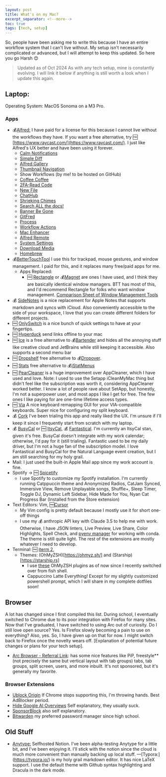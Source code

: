 ```yaml
---
layout: post
title: What's on my Mac?
excerpt_separator: <!--more-->
toc: true
tags: [tech, setup]
---
```


So, people have been asking me to write this because I have an entire workflow system that I can't live without. My setup isn't necessarily complicated or advanced, but I will attempt to keep this updated. So here you go Harsh 😊<!--more-->

> Updated as of Oct 2024
> As with any tech setup, mine is constantly evolving. I will link it below if anything is still worth a look when I update this again. 

## Laptop:
Operating System: MacOS Sonoma on a M3 Pro.

### Apps

- 💰[Alfred:](https://www.alfredapp.com/) I have paid for a license for this because I cannot live without the workflows they have. If you want a free alternative, try 🆓 [https://www.raycast.com/](https://www.raycast.com/). I just like Alfred's UX better and have been using it forever.
  - [Calm Notifications](https://github.com/vitorgalvao/calm-notifications-workflow/)
  - [Simple Diff](https://github.com/alfredapp/simple-diff-workflow/)
  - [Alfred Gallery](https://github.com/alfredapp/alfred-gallery-workflow/)
  - [Thumbnail Navigation](https://github.com/alfredapp/thumbnail-navigation-workflow/)
  - Show Workflows (by me! to be hosted on GitHub)
  - [Coffee Coffee](https://github.com/vitorgalvao/coffee-coffee-workflow/)
  - [2FA-Read Code]( https://github.com/alanhg/alfred-workflows/tree/master/2fa-read-code)
  - [New File](https://github.com/zeitlings/alfred-workflows)
  - [ChatHub](https://github.com/xuyecan/alfred-chathub)
  - [Shrieking Chimes](https://github.com/vitorgalvao/shrieking-chimes-workflow/)
  - [Search ALL the docs!](https://chris-grieser.de/)
  - [Banner Be Gone](https://github.com/alfredapp/banner-be-gone-workflow/)
  - [GitFred](https://chris-grieser.de/)
  - [Process](https://github.com/alanhe421/alfred-workflows/blob/master/process/Process.alfredworkflow)
  - [Workflow Actions](https://github.com/alfredapp/workflow-actions-workflow/)
  - [Mac Enhancer](https://github.com/alanhg/alfred-workflows/tree/master/mac-enhancer)
  - [Alfred Remote](https://github.com/alanhe421/alfred-workflows/blob/master/remote/Alfred%20Remote.alfredworkflow)
  - [System Settings](https://github.com/alfredapp/system-settings-workflow/)
  - [Download Media](https://github.com/vitorgalvao/download-media-workflow/)
  - [Homebrew](https://chris-grieser.de/)
- 💰[BetterTouchTool](https://folivora.ai/) I use this for trackpad, mouse gestures, and window management. I paid for this, and it replaces many free/paid apps for me. 
  - Apps Replaced:
    - 🆓 [Rectangle](https://rectangleapp.com/) or 💰[Magnet](https://magnet.crowdcafe.com/index.html) are ones I have used, and I think they are basically identical window managers. BTT has most of this, and I'd recommend Rectangle for folks who want window management. [Comparison Sheet of Window Management Tools](https://docs.google.com/spreadsheets/d/1JqyglRJXzxaj8OcQw9jHabxFUdsv9iWJXMPXcL7On0M/edit?gid=456166567#gid=456166567)
- 💰 [SideNotes](https://www.apptorium.com/sidenotes) is a nice replacement for Apple Notes that supports markdown and syncs with iCloud. Also conveniently accessible to the side of your workspace, I love that you can create different folders for different projects. 
- 🆓 [OnlySwitch](https://github.com/jacklandrin/OnlySwitch) is a nice bunch of quick settings to have at your fingertips.
- 🆓 [Hyperduck](https://sindresorhus.com/hyperduck) send links offline to your mac
- 🆓 [Ice](https://icemenubar.app/) is a free alternative to 💰[Bartender](https://www.macbartender.com/) and hides all the annoying stuff like creative cloud and JetBrains while still keeping it accessible. Also supports a second menu bar
- 🆓 [Dropshelf](https://pilotmoon.com/dropshelf/) free alternative to 💰[Dropover](https://dropoverapp.com/). 
- 🆓 [Stats](https://github.com/exelban/stats) free alternative to 💰[iStatMenus](https://bjango.com/mac/istatmenus/)
- 🆓 [PearCleaner](https://github.com/alienator88/Pearcleaner) is a huge improvement over AppCleaner, which I have used and love. 
  Note: I used to use the Setapp iCleanMyMac thing but didn't feel like the subscription was worth it, considering AppCleaner worked better. I know a lot of people rave about SetApp, but honestly, I'm not a superpower user, and most apps I like I get for free. The few ones I like paying for are one-time lifetime access types. 
- 🆓 [Via](https://www.caniusevia.com/) A nice keyboard remapping GUI for your VIA-compatible keyboards. Super nice for configuring my split keyboard.
- 💰 [Cork](https://corkmac.app/) I've been trialing this app and really liked the UX. I'm unsure if I'll keep it since I frequently start from scratch with my laptop. 
- 💰 [BusyCal](https://www.busymac.com/busycal/) or 🆓 [ItsyCal](https://www.mowglii.com/itsycal/), 💰 [Fantastical](https://flexibits.com/fantastical). I'm currently an ItsyCal stan, given it's free. BusyCal doesn't integrate with my work calendar; otherwise, I'd pay for it (still trialing). Fantastic used to be my daily driver, but I'm not a huge fan of the subscription model. I love Fantastical and BusyCal for the Natural Language event creation, but I am still searching for my holy grail. 
- Mail: I just used the built-in Apple Mail app since my work account is fine. 
- Spotify → 🆓 [Spicetify](https://github.com/khanhas/spicetify-cli)
    - I use Spotify to customize my Spotify installation. I'm currently running Catppuccin theme and Anonymized Radios, CatJam Synced, Immersive View, Remove Unplayable songs, Shuffle+, Sleep Timer, Toggle DJ, Dynamic Left Sidebar, Hide Made for You, Nyan Cat Progress Bar (Installed from the Store extension)
- Text Editors: Vim, 🆓[Cursor](https://www.cursor.com/)
    - My Vim config is pretty default because I mostly use it for short one-off things
    - I use my 💰 anthropic API key with Claude 3.5 to help me with work. Otherwise, I have JSON linters, Live Preview, Live Share, Color Highlights, Spell Check, and [pyenv manager](https://marketplace.cursorapi.com/items?itemName=donjayamanne.python-environment-manager) for working with conda. The theme is still quite light. The rest of the extensions are mostly whatever I need to develop.
- Terminal: 🆓 [iterm 2](https://iterm2.com/), 
    - Themes: (OhMyZSH)[https://ohmyz.sh/] and (Starship)[https://starship.rs]
        - I use [these](https://gist.github.com/n1snt/454b879b8f0b7995740ae04c5fb5b7df) OhMyZSH plugins as of now since I recently switched over from fish shell. 
        - Cappuccino Latte Everything! Except for my slightly customized powershell prompt, which I will share in my complete dotfiles soon!

## Browser
A lot has changed since I first compiled this list. During school, I eventually switched to Chrome due to its poor integration with Firefox for many sites. Now that I've graduated, I have switched to using Arc out of curiosity. Do I still love open source? Yes. Is Firefox slowly becoming a pain to use on everything? Also, yes. So, I have given up on that for now. I might switch back to Firefox once the novelty wears off. [Explanation of potential future changes or plans for your tech setup].

- [Arc Browser - Referral Link](https://arc.net/gift/13c590ff): has some nice features like PiP, freestyle** (not precisely the same but vertical layout with tab groups) tabs, tab groups, split screen, users, and more inbuilt. It's not sponsored, but it's generally my favorite. 

### Browser Extensions
- [Ublock Origin](https://chromewebstore.google.com/detail/ublock-origin/cjpalhdlnbpafiamejdnhcphjbkeiagm) If Chrome stops supporting this, I'm throwing hands. Best AdBlocker period.
- [Hide Google AI Overviews](https://chromewebstore.google.com/detail/hide-google-ai-overviews/neibhohkbmfjninidnaoacabkjonbahn) Self explanatory, they usually suck. 
- [SponsorBlock](https://chromewebstore.google.com/detail/sponsorblock-for-youtube/mnjggcdmjocbbbhaepdhchncahnbgone) also self explanatory. 
- [Bitwarden](https://chromewebstore.google.com/detail/bitwarden-password-manage/nngceckbapebfimnlniiiahkandclblb) my preferred password manager since high school.

## Old Stuff

- [Anytype:](https://anytype.io/) Selfhosted Notion. I've been alpha-testing Anytype for a little bit, and I've been enjoying it. I'll stick with the notion since the cloud is much more convenient than manually backing up local stuff.
—[Typora:] (https://typora.io/) is my holy grail markdown editor. It has nice LaTeX support. I use the default theme with Github syntax highlighting and Dracula in the dark mode.